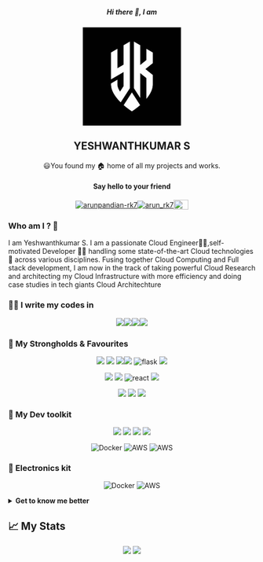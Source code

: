 <h5 align="center"> Hi there 👋, I am</h5>
<p align="center">
<a href="https://yeshwanth354.netlify.app/"><img align="center" width="200px" height="200px" src="https://raw.githubusercontent.com/yeshwanthkumar2003/yeshwanthkumar2003/main/yk%20logo.jpg"/></a>
</p>
<h2 align="center"> YESHWANTHKUMAR S </h2>
<p align="center">
😃You found my 🏠 home of all my projects and works.
</p>

<h4 align="center">Say hello to your friend</h3>
<p align="center">
<a href="https://www.linkedin.com/in/yeshwanthkumar-sundar-3a1b311bb/" target="blank"><img align="center" src="https://cdn.jsdelivr.net/npm/simple-icons@3.0.1/icons/linkedin.svg" alt="arunpandian-rk7" height="20" width="30" /></a><a href="https://instagram.com/mr.eager_beaver" target="blank"><img align="center" src="https://cdn.jsdelivr.net/npm/simple-icons@3.0.1/icons/instagram.svg" alt="arun_rk7" height="20" width="30" /></a><a href="https://www.youtube.com/channel/UCx1A3ZtV83pwFXSRAfNvqhQ" target="blank"><img align="center" src="https://cdn.jsdelivr.net/npm/simple-icons@3.0.1/icons/youtube.svg" alt="" height="20" width="30" /></a>
</p>

### Who am I ? 🤔

I am Yeshwanthkumar S. I am a passionate Cloud Engineer👨‍💻,self-motivated Developer 👨‍🔬 handling some state-of-the-art Cloud technologies🌟 across various disciplines. Fusing together Cloud Computing and Full stack development, I am now in the track of taking powerful Cloud Research and architecting my Cloud Infrastructure with more efficiency and doing case studies in tech giants Cloud Architechture

### 👨‍💻 I write my codes in
<!-- Thanks to Alexandre, check out his repo for badges https://github.com/alexandresanlim/Badges4-README.md-Profile -->
<p align="center">
<img src="https://img.shields.io/badge/python%20-%2314354C.svg?&style=for-the-badge&logo=python&logoColor=gold"/><img src="https://img.shields.io/badge/javascript-%23F7DF1E.svg?&style=for-the-badge&logo=javascript&logoColor=black&labelColor=%2300000"/><img src="https://img.shields.io/badge/html5%20-%23E34F26.svg?&style=for-the-badge&logo=html5&logoColor=white"/><img src="https://img.shields.io/badge/css3%20-%231572B6.svg?&style=for-the-badge&logo=css3&logoColor=white"/>

### 💪 My Strongholds & Favourites
<p align="center">
<img src="https://img.shields.io/badge/AWS-%23FF9900.svg?style=for-the-badge&logo=amazon-aws&logoColor=white" /> <img src="https://img.shields.io/badge/azure-%230072C6.svg?style=for-the-badge&logo=microsoftazure&logoColor=white"/> <img src="https://img.shields.io/badge/GoogleCloud-%234285F4.svg?style=for-the-badge&logo=google-cloud&logoColor=white"/><img src="https://img.shields.io/badge/terraform-%235835CC.svg?style=for-the-badge&logo=terraform&logoColor=white"/> <img alt="flask" src="https://img.shields.io/badge/numpy-%23013243.svg?style=for-the-badge&logo=numpy&logoColor=white"/> <img src="https://img.shields.io/badge/pandas-%23150458.svg?style=for-the-badge&logo=pandas&logoColor=white"/>  
</p>

<p align="center">
<img src="https://img.shields.io/badge/MongoDB-%234ea94b.svg?style=for-the-badge&logo=mongodb&logoColor=white"/> <img src="https://img.shields.io/badge/express.js-%23404d59.svg?style=for-the-badge&logo=express&logoColor=%2361DAFB"/>
<img alt="react" src ="https://img.shields.io/badge/react%20-%2320232a.svg?&style=for-the-badge&logo=react&logoColor=%2361DAFB"/> <img src="https://img.shields.io/badge/node.js%20-%2343853D.svg?&style=for-the-badge&logo=node.js&logoColor=white"/>
</p>

<p align="center">
<img src="https://img.shields.io/badge/redux-%23593d88.svg?style=for-the-badge&logo=redux&logoColor=white"/> <img src="https://img.shields.io/badge/flask-%23000.svg?style=for-the-badge&logo=flask&logoColor=white"/> <img src="https://img.shields.io/badge/MaterialUI-blue?&style=for-the-badge&logo=material-ui"/> 
</p>

### 🔨 My Dev toolkit
<p align="center">
<img src="https://img.shields.io/badge/git%20-%23F05032.svg?&style=for-the-badge&logo=git&logoColor=white"/>  <img src="https://img.shields.io/badge/github%20-%23181717.svg?&style=for-the-badge&logo=github&logoColor=white" />    <img src="https://img.shields.io/badge/Linux-black?&style=for-the-badge&logo=linux&logoColor=white"/> <img src="https://img.shields.io/badge/Postman-FF6C37?style=for-the-badge&logo=postman&logoColor=white"/>
</p>

<p align="center">
<img alt="Docker" src="https://img.shields.io/badge/docker-%230db7ed.svg?&style=for-the-badge&logo=docker&logoColor=white"/> <img alt="AWS" src="https://img.shields.io/badge/Firebase-039BE5?style=for-the-badge&logo=Firebase&logoColor=white"/> <img alt="AWS" src="https://img.shields.io/badge/netlify-%23000000.svg?style=for-the-badge&logo=netlify&logoColor=#00C7B7"/>
</p>

### 🔌 Electronics kit
<p align="center">
<img alt="Docker" src="https://img.shields.io/badge/nVIDIA-%2376B900.svg?style=for-the-badge&logo=nVIDIA&logoColor=white"/> <img alt="AWS" src="https://img.shields.io/badge/-Arduino-00979D?style=for-the-badge&logo=Arduino&logoColor=white"/> 
</p>

<details>
<summary> <strong> Get to know me better </strong> </summary>

## ❤ Things I love
- Everything Tech👩‍💻 and Science🔬. I am pretty much a geek Tech products and an hardcore enthusiast.
- Curious in Mern Stack development and creating realtime Apps are my hobbies.
- I get facinated by philoshopical ideas💡, talks and love to participate in debates.
- I love exploring the Intelligent cloud Solutions 🤖 and the math behind it.
- Got obsessed in Nvidia jetson 🔨 and creating signature projects by using this.

## 👷‍♂️ What I do ?
- Currently I am working in some cool 😎 new projects, yeah most probably it is an Cloud Coputing and Mern Stack related ones.
- As an Undergrad Research Assistant, I contributing and authoring bunch of cross discipline research projects.

## Misc.
- I am a Pianist 🎹🎶🎵
- Footballer⚽
- Fashion Enthuciasist😎

## Setup
<img src="https://img.shields.io/badge/Ubuntu-white?&style=flat&logo=ubuntu"/> <img src="https://img.shields.io/badge/vscode%20-%23007ACC.svg?&style=flat&logo=visual-studio-code&logoColor=white" /> <img alt="nVIDIA" src="https://img.shields.io/badge/nVIDIA-%2376B900.svg?&style=flat&logo=nVIDIA&logoColor=white"/>

</details>

## 📈 My Stats
<p align='center' >
<img align="center" src="https://github-readme-stats.vercel.app/api?username=yeshwanthkumar2003&show_icons=true&theme=dark" width=420/>
<img align="center" src="https://github-readme-stats.vercel.app/api/top-langs/?username=yeshwanthkumar2003&layout=compact&theme=dark">
<p/>
